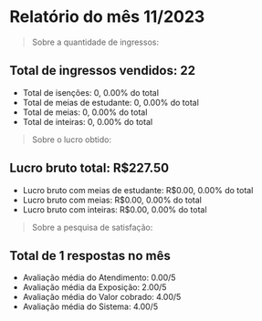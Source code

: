 # Relatório do mês 11/2023

> Sobre a quantidade de ingressos:

## Total de ingressos vendidos: 22

- Total de isenções: 0, 0.00% do total
- Total de meias de estudante: 0, 0.00% do total
- Total de meias: 0, 0.00% do total
- Total de inteiras: 0, 0.00% do total

> Sobre o lucro obtido:

## Lucro bruto total: R$227.50

- Lucro bruto com meias de estudante: R$0.00, 0.00% do total
- Lucro bruto com meias: R$0.00, 0.00% do total
- Lucro bruto com inteiras: R$0.00, 0.00% do total

> Sobre a pesquisa de satisfação:

## Total de 1 respostas no mês

- Avaliação média do Atendimento: 0.00/5
- Avaliação média da Exposição: 2.00/5
- Avaliação média do Valor cobrado: 4.00/5
- Avaliação média do Sistema: 4.00/5
